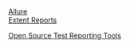 [Allure](http://allure.qatools.ru/)  
[Extent Reports](https://www.extentreports.com/)  



[Open Source Test Reporting Tools](https://www.softwaretestingmagazine.com/tools/open-source-test-reporting-tools/)

